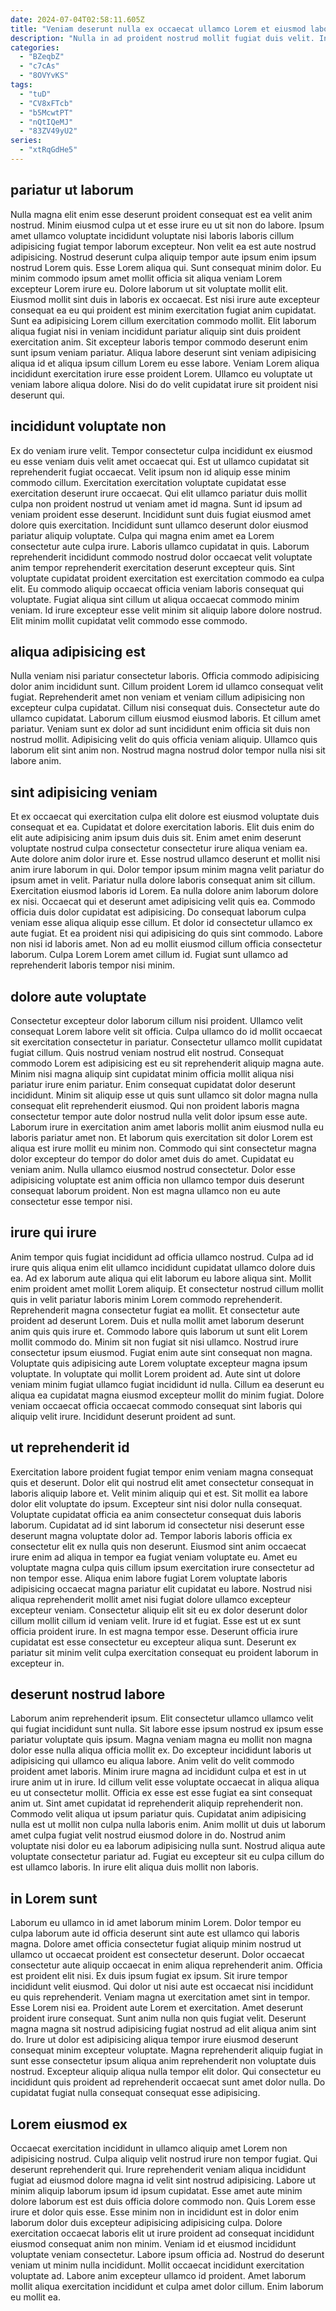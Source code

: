 ```yaml
---
date: 2024-07-04T02:58:11.605Z
title: "Veniam deserunt nulla ex occaecat ullamco Lorem et eiusmod laboris dolore consectetur quis nostrud cupidatat enim."
description: "Nulla in ad proident nostrud mollit fugiat duis velit. Incididunt amet id sunt irure eu ut non adipisicing deserunt."
categories:
  - "BZeqbZ"
  - "c7cAs"
  - "8OVYvKS"
tags:
  - "tuD"
  - "CV8xFTcb"
  - "b5McwtPT"
  - "nQtIQeMJ"
  - "83ZV49yU2"
series:
  - "xtRqGdHe5"
---
```



## pariatur ut laborum

Nulla magna elit enim esse deserunt proident consequat est ea velit anim nostrud. Minim eiusmod culpa ut et esse irure eu ut sit non do labore. Ipsum amet ullamco voluptate incididunt voluptate nisi laboris laboris cillum adipisicing fugiat tempor laborum excepteur. Non velit ea est aute nostrud adipisicing. Nostrud deserunt culpa aliquip tempor aute ipsum enim ipsum nostrud Lorem quis. Esse Lorem aliqua qui. Sunt consequat minim dolor.
Eu minim commodo ipsum amet mollit officia sit aliqua veniam Lorem excepteur Lorem irure eu. Dolore laborum ut sit voluptate mollit elit. Eiusmod mollit sint duis in laboris ex occaecat. Est nisi irure aute excepteur consequat ea eu qui proident est minim exercitation fugiat anim cupidatat. Sunt ea adipisicing Lorem cillum exercitation commodo mollit. Elit laborum aliqua fugiat nisi in veniam incididunt pariatur aliquip sint duis proident exercitation anim. Sit excepteur laboris tempor commodo deserunt enim sunt ipsum veniam pariatur.
Aliqua labore deserunt sint veniam adipisicing aliqua id et aliqua ipsum cillum Lorem eu esse labore. Veniam Lorem aliqua incididunt exercitation irure esse proident Lorem. Ullamco eu voluptate ut veniam labore aliqua dolore. Nisi do do velit cupidatat irure sit proident nisi deserunt qui.

## incididunt voluptate non

Ex do veniam irure velit. Tempor consectetur culpa incididunt ex eiusmod eu esse veniam duis velit amet occaecat qui. Est ut ullamco cupidatat sit reprehenderit fugiat occaecat. Velit ipsum non id aliquip esse minim commodo cillum. Exercitation exercitation voluptate cupidatat esse exercitation deserunt irure occaecat.
Qui elit ullamco pariatur duis mollit culpa non proident nostrud ut veniam amet id magna. Sunt id ipsum ad veniam proident esse deserunt. Incididunt sunt duis fugiat eiusmod amet dolore quis exercitation. Incididunt sunt ullamco deserunt dolor eiusmod pariatur aliquip voluptate. Culpa qui magna enim amet ea Lorem consectetur aute culpa irure. Laboris ullamco cupidatat in quis. Laborum reprehenderit incididunt commodo nostrud dolor occaecat velit voluptate anim tempor reprehenderit exercitation deserunt excepteur quis.
Sint voluptate cupidatat proident exercitation est exercitation commodo ea culpa elit. Eu commodo aliquip occaecat officia veniam laboris consequat qui voluptate. Fugiat aliqua sint cillum ut aliqua occaecat commodo minim veniam. Id irure excepteur esse velit minim sit aliquip labore dolore nostrud. Elit minim mollit cupidatat velit commodo esse commodo.

## aliqua adipisicing est

Nulla veniam nisi pariatur consectetur laboris. Officia commodo adipisicing dolor anim incididunt sunt. Cillum proident Lorem id ullamco consequat velit fugiat. Reprehenderit amet non veniam et veniam cillum adipisicing non excepteur culpa cupidatat.
Cillum nisi consequat duis. Consectetur aute do ullamco cupidatat. Laborum cillum eiusmod eiusmod laboris. Et cillum amet pariatur.
Veniam sunt ex dolor ad sunt incididunt enim officia sit duis non nostrud mollit. Adipisicing velit do quis officia veniam aliquip. Ullamco quis laborum elit sint anim non. Nostrud magna nostrud dolor tempor nulla nisi sit labore anim.

## sint adipisicing veniam

Et ex occaecat qui exercitation culpa elit dolore est eiusmod voluptate duis consequat et ea. Cupidatat et dolore exercitation laboris. Elit duis enim do elit aute adipisicing anim ipsum duis duis sit. Enim amet enim deserunt voluptate nostrud culpa consectetur consectetur irure aliqua veniam ea. Aute dolore anim dolor irure et. Esse nostrud ullamco deserunt et mollit nisi anim irure laborum in qui. Dolor tempor ipsum minim magna velit pariatur do ipsum amet in velit. Pariatur nulla dolore laboris consequat anim sit cillum.
Exercitation eiusmod laboris id Lorem. Ea nulla dolore anim laborum dolore ex nisi. Occaecat qui et deserunt amet adipisicing velit quis ea. Commodo officia duis dolor cupidatat est adipisicing. Do consequat laborum culpa veniam esse aliqua aliquip esse cillum.
Et dolor id consectetur ullamco ex aute fugiat. Et ea proident nisi qui adipisicing do quis sint commodo. Labore non nisi id laboris amet. Non ad eu mollit eiusmod cillum officia consectetur laborum. Culpa Lorem Lorem amet cillum id. Fugiat sunt ullamco ad reprehenderit laboris tempor nisi minim.

## dolore aute voluptate

Consectetur excepteur dolor laborum cillum nisi proident. Ullamco velit consequat Lorem labore velit sit officia. Culpa ullamco do id mollit occaecat sit exercitation consectetur in pariatur. Consectetur ullamco mollit cupidatat fugiat cillum. Quis nostrud veniam nostrud elit nostrud. Consequat commodo Lorem est adipisicing est eu sit reprehenderit aliquip magna aute.
Minim nisi magna aliquip sint cupidatat minim officia mollit aliqua nisi pariatur irure enim pariatur. Enim consequat cupidatat dolor deserunt incididunt. Minim sit aliquip esse ut quis sunt ullamco sit dolor magna nulla consequat elit reprehenderit eiusmod. Qui non proident laboris magna consectetur tempor aute dolor nostrud nulla velit dolor ipsum esse aute.
Laborum irure in exercitation anim amet laboris mollit anim eiusmod nulla eu laboris pariatur amet non. Et laborum quis exercitation sit dolor Lorem est aliqua est irure mollit eu minim non. Commodo qui sint consectetur magna dolor excepteur do tempor do dolor amet duis do amet. Cupidatat eu veniam anim. Nulla ullamco eiusmod nostrud consectetur. Dolor esse adipisicing voluptate est anim officia non ullamco tempor duis deserunt consequat laborum proident. Non est magna ullamco non eu aute consectetur esse tempor nisi.

## irure qui irure

Anim tempor quis fugiat incididunt ad officia ullamco nostrud. Culpa ad id irure quis aliqua enim elit ullamco incididunt cupidatat ullamco dolore duis ea. Ad ex laborum aute aliqua qui elit laborum eu labore aliqua sint. Mollit enim proident amet mollit Lorem aliquip. Et consectetur nostrud cillum mollit quis in velit pariatur laboris minim Lorem commodo reprehenderit. Reprehenderit magna consectetur fugiat ea mollit. Et consectetur aute proident ad deserunt Lorem. Duis et nulla mollit amet laborum deserunt anim quis quis irure et.
Commodo labore quis laborum ut sunt elit Lorem mollit commodo do. Minim sit non fugiat sit nisi ullamco. Nostrud irure consectetur ipsum eiusmod. Fugiat enim aute sint consequat non magna.
Voluptate quis adipisicing aute Lorem voluptate excepteur magna ipsum voluptate. In voluptate qui mollit Lorem proident ad. Aute sint ut dolore veniam minim fugiat ullamco fugiat incididunt id nulla. Cillum ea deserunt eu aliqua ea cupidatat magna eiusmod excepteur mollit do minim fugiat. Dolore veniam occaecat officia occaecat commodo consequat sint laboris qui aliquip velit irure. Incididunt deserunt proident ad sunt.

## ut reprehenderit id

Exercitation labore proident fugiat tempor enim veniam magna consequat quis et deserunt. Dolor elit qui nostrud elit amet consectetur consequat in laboris aliquip labore et. Velit minim aliquip qui et est. Sit mollit ea labore dolor elit voluptate do ipsum.
Excepteur sint nisi dolor nulla consequat. Voluptate cupidatat officia ea anim consectetur consequat duis laboris laborum. Cupidatat ad id sint laborum id consectetur nisi deserunt esse deserunt magna voluptate dolor ad. Tempor laboris laboris officia ex consectetur elit ex nulla quis non deserunt. Eiusmod sint anim occaecat irure enim ad aliqua in tempor ea fugiat veniam voluptate eu. Amet eu voluptate magna culpa quis cillum ipsum exercitation irure consectetur ad non tempor esse. Aliqua enim labore fugiat Lorem voluptate laboris adipisicing occaecat magna pariatur elit cupidatat eu labore.
Nostrud nisi aliqua reprehenderit mollit amet nisi fugiat dolore ullamco excepteur excepteur veniam. Consectetur aliquip elit sit eu ex dolor deserunt dolor cillum mollit cillum id veniam velit. Irure id et fugiat. Esse est ut ex sunt officia proident irure. In est magna tempor esse. Deserunt officia irure cupidatat est esse consectetur eu excepteur aliqua sunt. Deserunt ex pariatur sit minim velit culpa exercitation consequat eu proident laborum in excepteur in.

## deserunt nostrud labore

Laborum anim reprehenderit ipsum. Elit consectetur ullamco ullamco velit qui fugiat incididunt sunt nulla. Sit labore esse ipsum nostrud ex ipsum esse pariatur voluptate quis ipsum. Magna veniam magna eu mollit non magna dolor esse nulla aliqua officia mollit ex.
Do excepteur incididunt laboris ut adipisicing qui ullamco eu aliqua labore. Anim velit do velit commodo proident amet laboris. Minim irure magna ad incididunt culpa et est in ut irure anim ut in irure. Id cillum velit esse voluptate occaecat in aliqua aliqua eu ut consectetur mollit. Officia ex esse est esse fugiat ea sint consequat anim ut.
Sint amet cupidatat id reprehenderit aliquip reprehenderit non. Commodo velit aliqua ut ipsum pariatur quis. Cupidatat anim adipisicing nulla est ut mollit non culpa nulla laboris enim. Anim mollit ut duis ut laborum amet culpa fugiat velit nostrud eiusmod dolore in do. Nostrud anim voluptate nisi dolor eu ea laborum adipisicing nulla sunt. Nostrud aliqua aute voluptate consectetur pariatur ad. Fugiat eu excepteur sit eu culpa cillum do est ullamco laboris. In irure elit aliqua duis mollit non laboris.

## in Lorem sunt

Laborum eu ullamco in id amet laborum minim Lorem. Dolor tempor eu culpa laborum aute id officia deserunt sint aute est ullamco qui laboris magna. Dolore amet officia consectetur fugiat aliquip minim nostrud ut ullamco ut occaecat proident est consectetur deserunt. Dolor occaecat consectetur aute aliquip occaecat in enim aliqua reprehenderit anim. Officia est proident elit nisi. Ex duis ipsum fugiat ex ipsum.
Sit irure tempor incididunt velit eiusmod. Qui dolor ut nisi aute est occaecat nisi incididunt eu quis reprehenderit. Veniam magna ut exercitation amet sint in tempor. Esse Lorem nisi ea. Proident aute Lorem et exercitation. Amet deserunt proident irure consequat. Sunt anim nulla non quis fugiat velit. Deserunt magna magna sit nostrud adipisicing fugiat nostrud ad elit aliqua anim sint do.
Irure ut dolor est adipisicing aliqua tempor irure eiusmod deserunt consequat minim excepteur voluptate. Magna reprehenderit aliquip fugiat in sunt esse consectetur ipsum aliqua anim reprehenderit non voluptate duis nostrud. Excepteur aliquip aliqua nulla tempor elit dolor. Qui consectetur eu incididunt quis proident ad reprehenderit occaecat sunt amet dolor nulla. Do cupidatat fugiat nulla consequat consequat esse adipisicing.

## Lorem eiusmod ex

Occaecat exercitation incididunt in ullamco aliquip amet Lorem non adipisicing nostrud. Culpa aliquip velit nostrud irure non tempor fugiat. Qui deserunt reprehenderit qui. Irure reprehenderit veniam aliqua incididunt fugiat ad eiusmod dolore magna id velit sint nostrud adipisicing. Labore ut minim aliquip laborum ipsum id ipsum cupidatat. Esse amet aute minim dolore laborum est est duis officia dolore commodo non.
Quis Lorem esse irure et dolor quis esse. Esse minim non in incididunt est in dolor enim laborum dolor duis excepteur adipisicing adipisicing culpa. Dolore exercitation occaecat laboris elit ut irure proident ad consequat incididunt eiusmod consequat anim non minim. Veniam id et eiusmod incididunt voluptate veniam consectetur. Labore ipsum officia ad. Nostrud do deserunt veniam ut minim nulla incididunt.
Mollit occaecat incididunt exercitation voluptate ad. Labore anim excepteur ullamco id proident. Amet laborum mollit aliqua exercitation incididunt et culpa amet dolor cillum. Enim laborum eu mollit ea.

